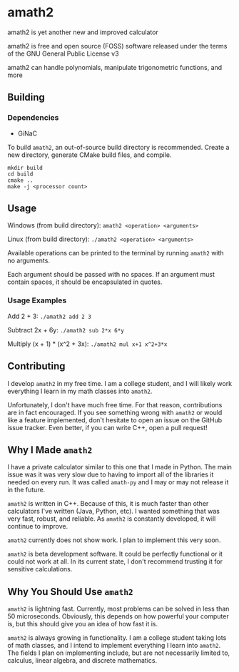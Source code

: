 # amath2

amath2 is yet another new and improved calculator

amath2 is free and open source (FOSS) software released under the terms of the GNU General Public License v3

amath2 can handle polynomials, manipulate trigonometric functions, and more

## Building

### Dependencies

* GiNaC

To build `amath2`, an out-of-source build directory is recommended. Create a new directory, generate CMake build files, and compile.

```
mkdir build
cd build
cmake ..
make -j <processor count>
```

## Usage

Windows (from build directory): `amath2 <operation> <arguments>`

Linux (from build directory): `./amath2 <operation> <arguments>`

Available operations can be printed to the terminal by running `amath2` with no arguments.

Each argument should be passed with no spaces. If an argument must contain spaces, it should be encapsulated in quotes.

### Usage Examples

Add 2 + 3: `./amath2 add 2 3`

Subtract 2x + 6y: `./amath2 sub 2*x 6*y`

Multiply (x + 1) * (x^2 + 3x): `./amath2 mul x+1 x^2+3*x`

## Contributing

I develop `amath2` in my free time. I am a college student, and I will likely work everything I learn in my math classes into `amath2`.

Unfortunately, I don't have much free time. For that reason, contributions are in fact encouraged. If you see something wrong with `amath2` or would like a feature implemented, don't hesitate to open an issue on the GitHub issue tracker. Even better, if you can write C++, open a pull request!

## Why I Made `amath2`

I have a private calculator similar to this one that I made in Python. The main issue was it was very slow due to having to import all of the libraries it needed on every run. It was called `amath-py` and I may or may not release it in the future.

`amath2` is written in C++. Because of this, it is much faster than other calculators I've written (Java, Python, etc). I wanted something that was very fast, robust, and reliable. As `amath2` is constantly developed, it will continue to improve.

`amath2` currently does not show work. I plan to implement this very soon.

`amath2` is beta development software. It could be perfectly functional or it could not work at all. In its current state, I don't recommend trusting it for sensitive calculations.

## Why You Should Use `amath2`

`amath2` is lightning fast. Currently, most problems can be solved in less than 50 microseconds. Obviously, this depends on how powerful your computer is, but this should give you an idea of how fast it is.

`amath2` is always growing in functionality. I am a college student taking lots of math classes, and I intend to implement everything I learn into `amath2`. The fields I plan on implementing include, but are not necessarily limited to, calculus, linear algebra, and discrete mathematics.


